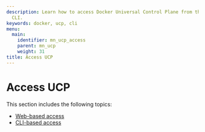```yaml
---
description: Learn how to access Docker Universal Control Plane from the web and the
  CLI.
keywords: docker, ucp, cli
menu:
  main:
    identifier: mn_ucp_access
    parent: mn_ucp
    weight: 31
title: Access UCP
---
```


# Access UCP

This section includes the following topics:

* [Web-based access](web-based-access.md)
* [CLI-based access](cli-based-access.md)